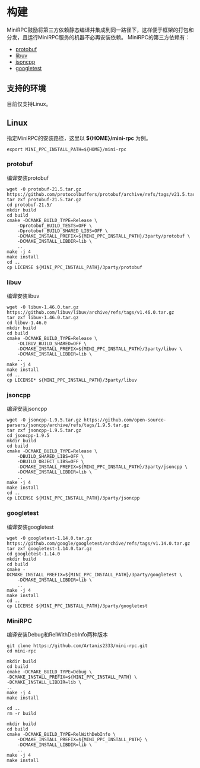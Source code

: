 # 构建
MiniRPC鼓励将第三方依赖静态编译并集成到同一路径下，这样便于框架的打包和分发，且运行MiniRPC服务的机器不必再安装依赖。
MiniRPC的第三方依赖有：
* [protobuf](https://github.com/protocolbuffers/protobuf)
* [libuv](https://github.com/libuv/libuv)
* [jsoncpp](https://github.com/open-source-parsers/jsoncpp)
* [googletest](https://github.com/google/googletest)

## 支持的环境
目前仅支持Linux。

## Linux
指定MiniRPC的安装路径，这里以 **${HOME}/mini-rpc** 为例。
```shell
export MINI_PPC_INSTALL_PATH=${HOME}/mini-rpc
```

### protobuf
编译安装protobuf
```shell
wget -O protobuf-21.5.tar.gz https://github.com/protocolbuffers/protobuf/archive/refs/tags/v21.5.tar.gz
tar zxf protobuf-21.5.tar.gz
cd protobuf-21.5/
mkdir build
cd build
cmake -DCMAKE_BUILD_TYPE=Release \
    -Dprotobuf_BUILD_TESTS=OFF \
    -Dprotobuf_BUILD_SHARED_LIBS=OFF \
    -DCMAKE_INSTALL_PREFIX=${MINI_PPC_INSTALL_PATH}/3party/protobuf \
    -DCMAKE_INSTALL_LIBDIR=lib \
    ..
make -j 4
make install
cd ..
cp LICENSE ${MINI_PPC_INSTALL_PATH}/3party/protobuf
```

### libuv
编译安装libuv
```shell
wget -O libuv-1.46.0.tar.gz https://github.com/libuv/libuv/archive/refs/tags/v1.46.0.tar.gz
tar zxf libuv-1.46.0.tar.gz
cd libuv-1.46.0
mkdir build
cd build
cmake -DCMAKE_BUILD_TYPE=Release \
    -DLIBUV_BUILD_SHARED=OFF \
    -DCMAKE_INSTALL_PREFIX=${MINI_PPC_INSTALL_PATH}/3party/libuv \
    -DCMAKE_INSTALL_LIBDIR=lib \
    ..
make -j 4
make install
cd ..
cp LICENSE* ${MINI_PPC_INSTALL_PATH}/3party/libuv
```

### jsoncpp
编译安装jsoncpp
```shell
wget -O jsoncpp-1.9.5.tar.gz https://github.com/open-source-parsers/jsoncpp/archive/refs/tags/1.9.5.tar.gz
tar zxf jsoncpp-1.9.5.tar.gz
cd jsoncpp-1.9.5
mkdir build
cd build
cmake -DCMAKE_BUILD_TYPE=Release \
    -DBUILD_SHARED_LIBS=OFF \
    -DBUILD_OBJECT_LIBS=OFF \
    -DCMAKE_INSTALL_PREFIX=${MINI_PPC_INSTALL_PATH}/3party/jsoncpp \
    -DCMAKE_INSTALL_LIBDIR=lib \
    ..
make -j 4
make install
cd ..
cp LICENSE ${MINI_PPC_INSTALL_PATH}/3party/jsoncpp
```

### googletest
编译安装googletest
```shell
wget -O googletest-1.14.0.tar.gz https://github.com/google/googletest/archive/refs/tags/v1.14.0.tar.gz
tar zxf googletest-1.14.0.tar.gz
cd googletest-1.14.0
mkdir build
cd build
cmake -DCMAKE_INSTALL_PREFIX=${MINI_PPC_INSTALL_PATH}/3party/googletest \
    -DCMAKE_INSTALL_LIBDIR=lib \
    ..
make -j 4
make install
cd ..
cp LICENSE ${MINI_PPC_INSTALL_PATH}/3party/googletest
```

### MiniRPC
编译安装Debug和RelWithDebInfo两种版本
```shell
git clone https://github.com/Artanis2333/mini-rpc.git
cd mini-rpc

mkdir build
cd build
cmake -DCMAKE_BUILD_TYPE=Debug \
-DCMAKE_INSTALL_PREFIX=${MINI_PPC_INSTALL_PATH} \
-DCMAKE_INSTALL_LIBDIR=lib \
..
make -j 4
make install

cd ..
rm -r build

mkdir build
cd build
cmake -DCMAKE_BUILD_TYPE=RelWithDebInfo \
    -DCMAKE_INSTALL_PREFIX=${MINI_PPC_INSTALL_PATH} \
    -DCMAKE_INSTALL_LIBDIR=lib \
    ..
make -j 4
make install
```
